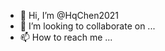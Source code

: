 - 👋 Hi, I’m @HqChen2021
- 💞️ I’m looking to collaborate on ...
- 📫 How to reach me ...

<!---
HqChen2021/HqChen2021 is a ✨ special ✨ repository because its `README.md` (this file) appears on your GitHub profile.
You can click the Preview link to take a look at your changes.
--->
